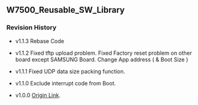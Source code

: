 ## W7500_Reusable_SW_Library



### Revision History

- v1.1.3 Rebase Code

- v1.1.2 Fixed tftp upload problem.
	Fixed Factory reset problem on other board except SAMSUNG Board.
	Change App address ( & Boot Size )

- v1.1.1 Fixed UDP data size packing function.

- v1.1.0 Exclude interrupt code from Boot. 

- v1.0.0 [Origin Link](http://192.168.77.2:9000/jim/Sensors_W7500P_Eclipse).